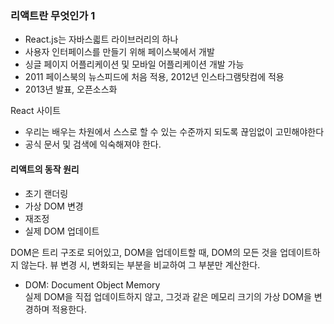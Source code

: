 ### 리액트란 무엇인가 1
- React.js는 자바스킓트 라이브러리의 하나
- 사용자 인터페이스를 만들기 위해 페이스북에서 개발
- 싱글 페이지 어플리케이션 및 모바일 어플리케이션 개발 가능
- 2011 페이스북의 뉴스피드에 처음 적용, 2012년 인스타그램탓컴에 적용
- 2013년 발표, 오픈소스화  

React 사이트
- 우리는 배우는 차원에서 스스로 할 수 있는 수준까지 되도록 끊임없이 고민해야한다
- 공식 문서 및 검색에 익숙해져야 한다.

#### 리액트의 동작 원리
- 초기 랜더링
- 가상 DOM 변경
- 재조정
- 실제 DOM 업데이트

DOM은 트리 구조로 되어있고, DOM을 업데이트할 때, DOM의 모든 것을 업데이트하지 않는다. 뷰 변경 시, 변화되는 부분을 비교하여 그 부분만 계산한다.  

- DOM: Document Object Memory  
실제 DOM을 직접 업데이트하지 않고, 그것과 같은 메모리 크기의 가상 DOM을 변경하며 적용한다.

